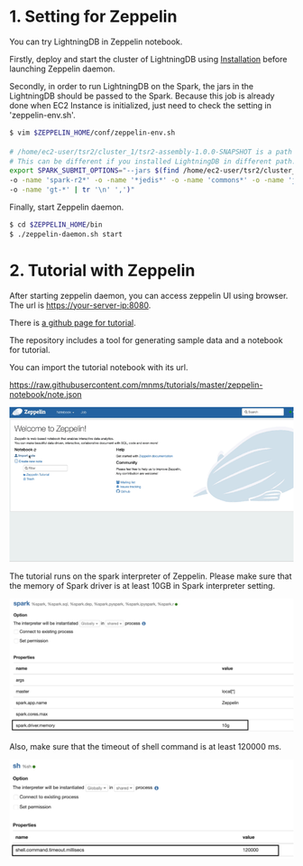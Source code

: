 # 1. Setting for Zeppelin

You can try LightningDB in Zeppelin notebook.

Firstly, deploy and start the cluster of LightningDB using [Installation](install-fbctl.md) before launching Zeppelin daemon.

Secondly, in order to run LightningDB on the Spark, the jars in the LightningDB should be passed to the Spark.
Because this job is already done when EC2 Instance is initialized, just need to check the setting in 'zeppelin-env.sh'.

``` bash
$ vim $ZEPPELIN_HOME/conf/zeppelin-env.sh 

# /home/ec2-user/tsr2/cluster_1/tsr2-assembly-1.0.0-SNAPSHOT is a path in which LightningDB is installed using fbctl.
# This can be different if you installed LightningDB in different path.
export SPARK_SUBMIT_OPTIONS="--jars $(find /home/ec2-user/tsr2/cluster_1/tsr2-assembly-1.0.0-SNAPSHOT/lib -name 'tsr2*' \
-o -name 'spark-r2*' -o -name '*jedis*' -o -name 'commons*' -o -name 'jdeferred*' -o -name 'geospark*' \
-o -name 'gt-*' | tr '\n' ',')"
```

Finally, start Zeppelin daemon.

```bash
$ cd $ZEPPELIN_HOME/bin
$ ./zeppelin-daemon.sh start
```

# 2. Tutorial with Zeppelin

After starting zeppelin daemon, you can access zeppelin UI using browser. The url is [https://your-server-ip:8080](https://your-server-ip:8080).


There is [a github page for tutorial](https://github.com/mnms/tutorials).

The repository includes a tool for generating sample data and a notebook for tutorial.

You can import the tutorial notebook with its url.

https://raw.githubusercontent.com/mnms/tutorials/master/zeppelin-notebook/note.json

![import notebook](images/import_notebook.gif)

The tutorial runs on the spark interpreter of Zeppelin.
Please make sure that the memory of Spark driver is at least 10GB in Spark interpreter setting.

![spark driver memory](images/spark-interpreter.png)

Also, make sure that the timeout of shell command is at least 120000 ms.

![Shell timeout](images/shell-timeout.png)
